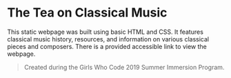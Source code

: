 # The Tea on Classical Music
 
This static webpage was built using basic HTML and CSS. It features classical music history, resources, and information on various classical pieces and composers. There is a provided accessible link to view the webpage.

> Created during the Girls Who Code 2019 Summer Immersion Program.
